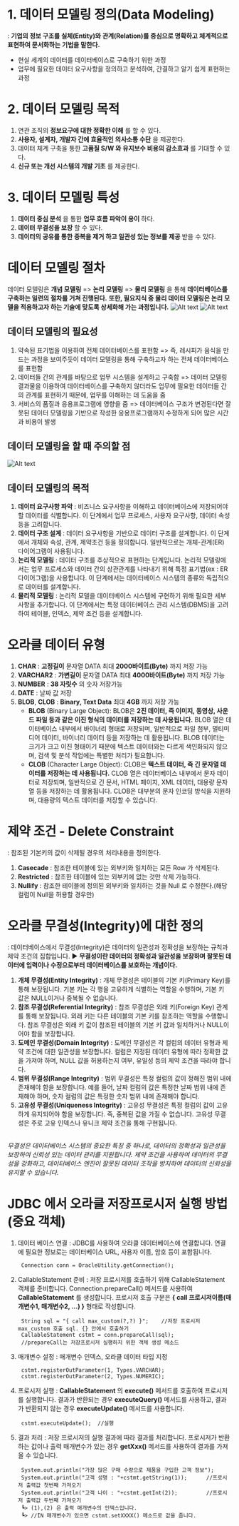 # 1. 데이터 모델링 정의(Data Modeling)
: **기업의 정보 구조를 실체(Entity)와 관계(Relation)를 중심으로 명확하고 체계적으로 표현하여 문서화하는 기법을 말한다.** 
+ 현실 세계의 데이터를 데이터베이스로 구축하기 위한 과정
+ 업무에 필요한 데이터 요구사항을 정의하고 분석하여, 간결하고 알기 쉽게 표현하는 과정

# 2. 데이터 모델링 목적
1. 연관 조직의 **정보요구에 대한 정확한 이해** 를 할 수 있다.
2. **사용자, 설계자, 개발자 간에 효율적인 의사소통 수단** 을 제공한다.
3. 데이터 체계 구축을 통한 **고품질 S/W 와 유지보수 비용의 감소효과** 를 기대할 수 있다.
4. **신규 또는 개선 시스템의 개발 기초** 를 제공한다.

# 3. 데이터 모델링 특성
1. **데이터 중심 분석** 을 통한 **업무 흐름 파악이 용이** 하다.
2. **데이터 무결성을 보장** 할 수 있다.
3. **데이터의 공유를 통한 중복을 제거 하고 일관성 있는 정보를 제공** 받을 수 있다.

# 데이터 모델링 절차
데이터 모델링은 **개념 모델링** => **논리 모델링** => **물리 모델링** 을 통해 **데이터베이스를 구축하는 일련의 절차를 거쳐 진행된다.** **또한, 필요지식 중 물리 데이터 모델링은 논리 모델을 적용하고자 하는 기술에 맞도록 상세화해 가는 과정입니다.**
![Alt text](image-1.png)
![Alt text](image-2.png)

## 데이터 모델링의 필요성
1. 약속된 표기법을 이용하여 전체 데이터베이스를 표현함 => 즉, 레시피가 음식을 만드는 과정을 보여주듯이 데이터 모델링을 통해 구축하고자 하는 전체 데이터베이스를 표현함
2. 데이터들 간의 관계를 바탕으로 업무 시스템을 설계하고 구축함 => 데이터 모델링 결과물을 이용하여 데이터베이스를 구축하지 않더라도 업무에 필요한 데이터들 간의 관계를 표현하기 때문에, 업무를 이해하는 데 도움을 줌
3. 서비스의 품질과 응용프로그램에 영향을 줌 => 데이터베이스 구조가 변경된다면 잘못된 데이터 모델링을 기반으로 작성한 응용프로그램까지 수정하게 되어 많은 시간과 비용이 발생

## 데이터 모델링을 할 때 주의할 점
![Alt text](image.png)

## 데이터 모델링의 목적
1. **데이터 요구사항 파악** : 비즈니스 요구사항을 이해하고 데이터베이스에 저장되어야 할 데이터를 식별합니다. 이 단계에서 업무 프로세스, 사용자 요구사항, 데이터 속성 등을 고려합니다.
2. **데이터 구조 설계** : 데이터 요구사항을 기반으로 데이터 구조를 설계합니다. 이 단계에서 개체와 속성, 관계, 제약조건 등을 정의합니다. 일반적으로는 개체-관계(ER) 다이어그램이 사용됩니다.
3. **논리적 모델링** : 데이터 구조를 추상적으로 표현하는 단계입니다. 논리적 모델링에서는 업무 프로세스와 데이터 간의 상관관계를 나타내기 위해 특정 표기법(ex : ER 다이어그램)을 사용합니다. 이 단계에서는 데이터베이스 시스템의 종류와 독립적으로 데이터를 설계합니다.
4. **물리적 모델링** : 논리적 모델을 데이터베이스 시스템에 구현하기 위해 필요한 세부 사항을 추가합니다. 이 단계에서는 특정 데이터베이스 관리 시스템(DBMS)을 고려하여 테이블, 인덱스, 제약 조건 등을 설계합니다.

# 오라클 데이터 유형
1. **CHAR** : **고정길이** 문자열 DATA 최대 **2000바이트(Byte)** 까지 저장 가능
2. **VARCHAR2** : **가변길이** 문자열 DATA 최대 **4000바이트(Byte)** 까지 저장 가능
3. **NUMBER** : **38 자릿수** 의 숫자 저장가능
4. **DATE** : 날짜 값 저장
5. **BLOB**, **CLOB** : **Binary, Text Data** 최대 **4GB** 까지 저장 가능
    + **BLOB** (Binary Large Object): BLOB은 **2진 데이터, 즉 이미지, 동영상, 사운드 파일 등과 같은 이진 형식의 데이터를 저장하는 데 사용됩니다.** BLOB 열은 데이터베이스 내부에서 바이너리 형태로 저장되며, 일반적으로 파일 첨부, 멀티미디어 데이터, 바이너리 데이터 등을 저장하는 데 활용됩니다. BLOB 데이터는 크기가 크고 이진 형태이기 때문에 텍스트 데이터와는 다르게 색인화되지 않으며, 검색 및 분석 작업에는 특별한 처리가 필요합니다.
    + **CLOB** (Character Large Object): CLOB은 **텍스트 데이터, 즉 긴 문자열 데이터를 저장하는 데 사용됩니다.** CLOB 열은 데이터베이스 내부에서 문자 데이터로 저장되며, 일반적으로 긴 문서, HTML 페이지, XML 데이터, 대용량 문자열 등을 저장하는 데 활용됩니다. CLOB은 대부분의 문자 인코딩 방식을 지원하며, 대용량의 텍스트 데이터를 저장할 수 있습니다.

# 제약 조건 - Delete Constraint
: 참조된 기본키의 값이 삭제될 경우의 처리내용을 정의한다.
1. **Casecade** : 참조한 테이블에 있는 외부키와 일치하는 모든 Row 가 삭제된다.
2. **Restricted** : 참조한 테이블에 있는 외부키에 없는 것만 삭제 가능하다.
3. **Nullify** : 참조한 테이블에 정의된 외부키와 일치하는 것을 Null 로 수정한다.(해당 컬럼이 Null을 허용할 경우만)

# 오라클 무결성(Integrity)에 대한 정의
: 데이터베이스에서 무결성(Integrity)은 데이터의 일관성과 정확성을 보장하는 규칙과 제약 조건의 집합입니다. ▶ **무결성이란 데이터의 정확성과 일관성을 보장하며 잘못된 데이터에 입력이나 수정으로부터 데이터베이스를 보호하는 개념이다.** 
1. **개체 무결성(Entity Integrity)** : 개체 무결성은 테이블의 기본 키(Primary Key)를 통해 보장됩니다. 기본 키는 각 행을 고유하게 식별하는 역할을 수행하며, 기본 키 값은 NULL이거나 중복될 수 없습니다.
2. **참조 무결성(Referential Integrity)** : 참조 무결성은 외래 키(Foreign Key) 관계를 통해 보장됩니다. 외래 키는 다른 테이블의 기본 키를 참조하는 역할을 수행합니다. 참조 무결성은 외래 키 값이 참조된 테이블의 기본 키 값과 일치하거나 NULL이어야 함을 보장합니다.
3. **도메인 무결성(Domain Integrity)** : 도메인 무결성은 각 컬럼의 데이터 유형과 제약 조건에 대한 일관성을 보장합니다. 컬럼은 지정된 데이터 유형에 따라 정확한 값을 가져야 하며, NULL 값을 허용하는지 여부, 유일성 등의 제약 조건을 따라야 합니다.
4. **범위 무결성(Range Integrity)** : 범위 무결성은 특정 컬럼의 값이 정해진 범위 내에 존재해야 함을 보장합니다. 예를 들어, 날짜 컬럼의 값은 특정한 날짜 범위 내에 존재해야 하며, 숫자 컬럼의 값은 특정한 숫자 범위 내에 존재해야 합니다.
5. **고유성 무결성(Uniqueness Integrity)** : 고유성 무결성은 특정 컬럼의 값이 고유하게 유지되어야 함을 보장합니다. 즉, 중복된 값을 가질 수 없습니다. 고유성 무결성은 주로 고유 인덱스나 유니크 제약 조건을 통해 구현됩니다.<br><br>

*무결성은 데이터베이스 시스템의 중요한 특징 중 하나로, 데이터의 정확성과 일관성을 보장하여 신뢰성 있는 데이터 관리를 지원합니다. 제약 조건을 사용하여 데이터의 무결성을 강화하고, 데이터베이스 엔진이 잘못된 데이터 조작을 방지하여 데이터의 신뢰성을 유지할 수 있습니다.*

# JDBC 에서 오라클 저장프로시저 실행 방법(중요 객체)
1. 데이터 베이스 연결 : JDBC를 사용하여 오라클 데이터베이스에 연결합니다. 연결에 필요한 정보로는 데이터베이스 URL, 사용자 이름, 암호 등이 포함됩니다.

        Connection conn = OracleUtility.getConnection();

2. CallableStatement 준비 : 저장 프로시저를 호출하기 위해 CallableStatement 객체를 준비합니다. Connection.prepareCall() 메서드를 사용하여 **CallableStatement** 를 생성합니다. 프로시저 호출 구문은 **{ call 프로시저이름(매개변수1, 매개변수2, ...) }** 형태로 작성합니다.

        String sql = "{ call max_custom(?,?) }";	//저장 프로시저 max_custom 호출 sql. {} 안에서 호출하기
        CallableStatement cstmt = conn.prepareCall(sql);	
	    //prepareCall는 저장프로시저 실행하지 위한 객체 생성 메소드
    
3. 매개변수 설정 : 매개변수 인덱스, 오라클 데이터 타입 지정

        cstmt.registerOutParameter(1, Types.VARCHAR);	
	    cstmt.registerOutParameter(2, Types.NUMERIC);
        

4. 프로시저 실행 : **CallableStatement** 의 **execute()** 메서드를 호출하여 프로시저를 실행합니다. 결과가 반환되는 경우 **executeQuery()** 메서드를 사용하고, 결과가 반환되지 않는 경우 **executeUpdate()** 메서드를 사용합니다.

        cstmt.executeUpdate();	//실행

5. 결과 처리 : 저장 프로시저의 실행 결과에 따라 결과를 처리합니다. 프로시저가 반환하는 값이나 출력 매개변수가 있는 경우 **getXxx()** 메서드를 사용하여 결과를 가져올 수 있습니다.

        System.out.println("가장 많은 구매 수량으로 제품을 구입한 고객 정보");
	    System.out.println("고객 성명 : "+cstmt.getString(1));		//프로시저 출력값 첫번째 가져오기
	    System.out.println("고객 나이 : "+cstmt.getInt(2));			//프로시저 출력값 두번째 가져오기
        ┗> (1),(2) 은 출력 매개변수의 인덱스입니다.
        ┗> //IN 매개변수가 있으면 cstmt.setXXXX() 메소드로 값을 줍니다.


